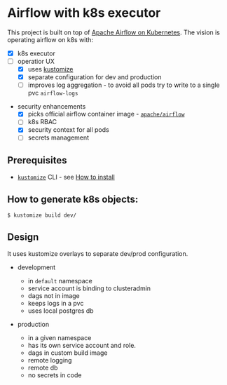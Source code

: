 # Airflow with k8s executor

This project is built on top of [Apache Airflow on Kubernetes](https://github.com/apache/airflow/tree/master/scripts/ci/kubernetes). The vision is operating airflow on k8s with:

* [x] k8s executor
* [ ] operatior UX
    * [x] uses [kustomize](https://kustomize.io)
    * [x] separate configuration for dev and production
    * [ ] improves log aggregation - to avoid all pods try to write to a single pvc `airflow-logs`
* security enhancements
    * [x] picks official airflow container image - [`apache/airflow`](https://hub.docker.com/r/apache/airflow)
    * [ ] k8s RBAC
    * [x] security context for all pods
    * [ ] secrets management

## Prerequisites

* [`kustomize`](https://kustomize.io) CLI - see [How to install](https://github.com/kubernetes-sigs/kustomize/blob/master/docs/INSTALL.md)

## How to generate k8s objects:

```SHELL
$ kustomize build dev/
```

## Design

It uses kustomize overlays to separate dev/prod configuration.

* development
    * in `default` namespace
    * service account is binding to clusteradmin
    * dags not in image
    * keeps logs in a pvc
    * uses local postgres db

* production
    * in a given namespace
    * has its own service account and role.
    * dags in custom build image
    * remote logging
    * remote db
    * no secrets in code
